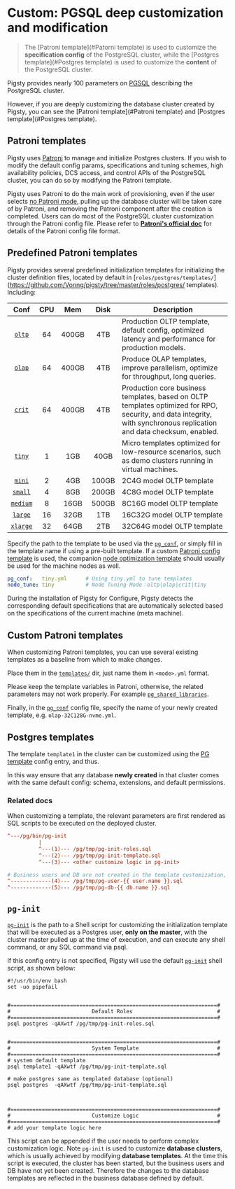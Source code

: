 # Custom: PGSQL deep customization and modification

> The [Patroni template](#Patorni template) is used to customize the **specification config** of the PostgreSQL cluster, while the [Postgres template](#Postgres template) is used to customize the **content** of the PostgreSQL cluster.

Pigsty provides nearly 100 parameters on [PGSQL](v-pgsql.md) describing the PostgreSQL cluster.

However, if you are deeply customizing the database cluster created by Pigsty, you can see the [Patroni template](#Patroni template) and [Postgres template](#Postgres template).


## Patroni templates

Pigsty uses [Patroni](https://github.com/zalando/patroni) to manage and initialize Postgres clusters.
If you wish to modify the default config params, specifications and tuning schemes, high availability policies, DCS access, and control APIs of the PostgreSQL cluster, you can do so by modifying the Patroni template.

Pigsty uses Patroni to do the main work of provisioning, even if the user selects [no Patroni mode](v-pgsql.md#patroni_mode), pulling up the database cluster will be taken care of by Patroni, and removing the Patroni component after the creation is completed.
Users can do most of the PostgreSQL cluster customization through the Patroni config file. Please refer to [**Patroni's official doc**](https://patroni.readthedocs.io/en/latest/SETTINGS.) for details of the Patroni config file format. 


## Predefined Patroni templates

Pigsty provides several predefined initialization templates for initializing the cluster definition files, located by default in [`roles/postgres/templates/`](https://github.com/Vonng/pigsty/tree/master/roles/postgres/ templates). Including:


|     Conf     | CPU  |  Mem  | Disk  | Description |
| :--------------: | :--: | :---: | :---: | ----- |
|     [`oltp`](https://github.com/Vonng/pigsty/blob/master/roles/postgres/templates/oltp.yml)           |  64  | 400GB |  4TB  |  Production OLTP template, default config, optimized latency and performance for production models.  |
|     [`olap`](https://github.com/Vonng/pigsty/blob/master/roles/postgres/templates/olap.yml)           |  64  | 400GB |  4TB  |  Produce OLAP templates, improve parallelism, optimize for throughput, long queries.  |
|     [`crit`](https://github.com/Vonng/pigsty/blob/master/roles/postgres/templates/crit.yml)           |  64  | 400GB |  4TB  |  Production core business templates, based on OLTP templates optimized for RPO, security, and data integrity, with synchronous replication and data checksum, enabled.  |
|     [`tiny`](https://github.com/Vonng/pigsty/blob/master/roles/postgres/templates/tiny.yml)      |  1   |  1GB  | 40GB  | Micro templates optimized for low-resource scenarios, such as demo clusters running in virtual machines. |
|     [`mini`](https://github.com/Vonng/pigsty/blob/master/roles/postgres/templates/mini.yml)      |  2   |  4GB  | 100GB | 2C4G model OLTP template |
|     [`small`](https://github.com/Vonng/pigsty/blob/master/roles/postgres/templates/small.yml)      |  4   |  8GB  | 200GB | 4C8G model OLTP template |
|     [`medium`](https://github.com/Vonng/pigsty/blob/master/roles/postgres/templates/medium.yml)     |  8   | 16GB  | 500GB | 8C16G model OLTP template |
|     [`large`](https://github.com/Vonng/pigsty/blob/master/roles/postgres/templates/large.yml)      |  16  | 32GB  |  1TB  |  16C32G model OLTP template  |
|     [`xlarge`](https://github.com/Vonng/pigsty/blob/master/roles/postgres/templates/xlarge.yml)     |  32  | 64GB  |  2TB  |  32C64G model OLTP template  |


Specify the path to the template to be used via the [`pg_conf`](v-pgsql.md#pg_conf), or simply fill in the template name if using a pre-built template. If a custom [Patroni config template](v-pgsql.md#pg_conf) is used, the companion [node optimization template](v-nodes.md#node_tune) should usually be used for the machine nodes as well.

```yaml
pg_conf:   tiny.yml      # Using tiny.yml to tune templates
node_tune: tiny          # Node Tuning Mode：oltp|olap|crit|tiny
```

During the installation of Pigsty for Configure, Pigsty detects the corresponding default specifications that are automatically selected based on the specifications of the current machine (meta machine).



## Custom Patroni templates

When customizing Patroni templates, you can use several existing templates as a baseline from which to make changes.

Place them in the [`templates/`](https://github.com/Vonng/pigsty/tree/master/roles/postgres/templates) dir, just name them in `<mode>.yml` format.

Please keep the template variables in Patroni, otherwise, the related parameters may not work properly. For example [`pg_shared_libraries`](v-pgsql.md#pg_shared_libraries).

Finally, in the [`pg_conf`](v-pgsql.md#pg_conf) config file, specify the name of your newly created template, e.g. `olap-32C128G-nvme.yml`.

## Postgres templates

The template `template1` in the cluster can be customized using the [PG template](v-pgsql.md) config entry, and thus.

In this way ensure that any database **newly created** in that cluster comes with the same default config: schema, extensions, and default permissions.


### Related docs

When customizing a template, the relevant parameters are first rendered as SQL scripts to be executed on the deployed cluster.


```ini
^---/pg/bin/pg-init
          |
          ^---(1)--- /pg/tmp/pg-init-roles.sql
          ^---(2)--- /pg/tmp/pg-init-template.sql
          ^---(3)--- <other customize logic in pg-init>

# Business users and DB are not created in the template customization, but are listed here.
^-------------(4)--- /pg/tmp/pg-user-{{ user.name }}.sql
^-------------(5)--- /pg/tmp/pg-db-{{ db.name }}.sql
```

## `pg-init`

[`pg-init`](v-pgsql.md#pg_init) is the path to a Shell script for customizing the initialization template that will be executed as a Postgres user, **only on the master**, with the cluster master pulled up at the time of execution, and can execute any shell command, or any SQL command via psql.

If this config entry is not specified, Pigsty will use the default [`pg-init`](https://github.com/Vonng/pigsty/blob/master/roles/postgres/templates/pg-init) shell script, as shown below:

```shell
#!/usr/bin/env bash
set -uo pipefail


#==================================================================#
#                          Default Roles                           #
#==================================================================#
psql postgres -qAXwtf /pg/tmp/pg-init-roles.sql


#==================================================================#
#                          System Template                         #
#==================================================================#
# system default template
psql template1 -qAXwtf /pg/tmp/pg-init-template.sql

# make postgres same as templated database (optional)
psql postgres  -qAXwtf /pg/tmp/pg-init-template.sql



#==================================================================#
#                          Customize Logic                         #
#==================================================================#
# add your template logic here
```

This script can be appended if the user needs to perform complex customization logic. Note `pg-init` is used to customize **database clusters**, which is usually achieved by modifying **database templates**. At the time this script is executed, the cluster has been started, but the business users and DB have not yet been created. Therefore the changes to the database templates are reflected in the business database defined by default.

